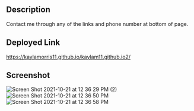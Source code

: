## Description
Contact me through any of the links and phone number at bottom of page.

## Deployed Link
https://kaylamorris11.github.io/kaylam11.github.io2/

## Screenshot
![Screen Shot 2021-10-21 at 12 36 29 PM (2)](https://user-images.githubusercontent.com/78561316/138345615-548073d2-b176-4472-91ce-3f236e18b50b.png)
![Screen Shot 2021-10-21 at 12 36 50 PM](https://user-images.githubusercontent.com/78561316/138345744-bb9e1e17-9c0a-47ee-b881-90bffe9030ae.png)
![Screen Shot 2021-10-21 at 12 36 58 PM](https://user-images.githubusercontent.com/78561316/138345751-a7a5fcc8-95ce-4b09-9d7d-e285f9bd8d63.png)



